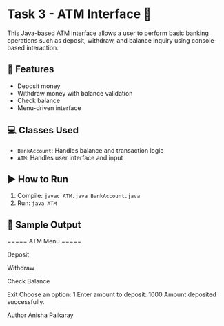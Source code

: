 # Task 3 - ATM Interface 🏧

This Java-based ATM interface allows a user to perform basic banking operations such as deposit, withdraw, and balance inquiry using console-based interaction.

## 🔧 Features
- Deposit money
- Withdraw money with balance validation
- Check balance
- Menu-driven interface

## 💻 Classes Used
- `BankAccount`: Handles balance and transaction logic
- `ATM`: Handles user interface and input

## ▶️ How to Run
1. Compile: `javac ATM.java BankAccount.java`
2. Run: `java ATM`

## 🧪 Sample Output
===== ATM Menu =====

Deposit

Withdraw

Check Balance

Exit
Choose an option: 1
Enter amount to deposit: 1000
Amount deposited successfully.


 Author
Anisha Paikaray
